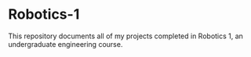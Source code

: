 # Robotics-1
This repository documents all of my projects completed in Robotics 1, an undergraduate engineering course. 
